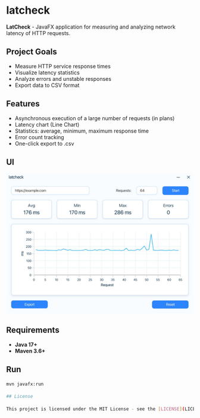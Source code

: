 # latcheck

**LatCheck** - JavaFX application for measuring and analyzing network latency of HTTP requests.

## Project Goals

- Measure HTTP service response times
- Visualize latency statistics
- Analyze errors and unstable responses
- Export data to CSV format

## Features

- Asynchronous execution of a large number of requests (in plans)
- Latency chart (Line Chart)
- Statistics: average, minimum, maximum response time
- Error count tracking
- One-click export to .csv

## UI
![ui](docs/ui.png)

## Requirements

- **Java 17+**
- **Maven 3.6+**

## Run

```bash
mvn javafx:run

## License

This project is licensed under the MIT License - see the [LICENSE](LICENSE) file for details.
